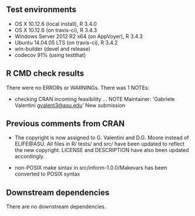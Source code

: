 ## Test environments
* OS X 10.12.6 (local install), R 3.4.0
* OS X 10.12.6 (on travis-ci), R 3.4.3
* Windows Server 2012 R2 x64 (on AppVoyer), R 3.4.3
* Ubuntu 14.04.05 LTS (on travis-ci), R 3.4.2
* win-builder (devel and release)
* codecov 91% (using testthat)

## R CMD check results
There were no ERRORs or WARNINGs. There was 1 NOTEs:

* checking CRAN incoming feasibility ... NOTE
Maintainer: 'Gabriele Valentini <gvalent3@asu.edu>'
New submission

## Previous comments from CRAN
* The copyright is now assigned to G. Valentini and D.G. Moore
  instead of ELIFE@ASU. All files in R/ tests/ and src/ have
  been updated to reflect the new copyright. LICENSE and
  DESCRIPTION have also been updated accordingly.

* non-POSIX make sintax in src/inform-1.0.0/Makevars has been
  converted to POSIX syntax

## Downstream dependencies
There are no downstream dependencies.